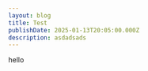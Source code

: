 ```yaml
---
layout: blog
title: Test
publishDate: 2025-01-13T20:05:00.000Z
description: asdadsads
---
```

hello
